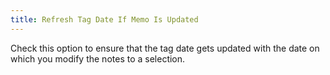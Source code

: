 ```yaml
---
title: Refresh Tag Date If Memo Is Updated
---
```



Check this option to ensure that the tag date gets updated with the  date on which you modify the notes to a selection.
